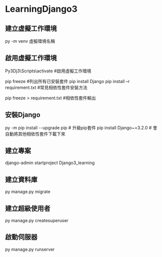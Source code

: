 # LearningDjango3

## 建立虛擬工作環境

py -m venv 虛擬環境名稱

## 啟用虛擬工作環境

Py3Dj3\Scripts\activate #啟用虛擬工作環境

pip freeze #列出所有已安裝套件
pip install Django
pip install –r requirement.txt #常見相依性套件安裝方法

pip freeze > requirement.txt #相依性套件輸出

## 安裝Django

py -m pip install --upgrade pip # 升級pip套件
pip install Django~=3.2.0 # 會自動將其他相依性套件下載下來

## 建立專案

django-admin startproject Django3_learning

## 建立資料庫

py manage.py migrate

## 建立超級使用者

py manage.py createsuperuser

## 啟動伺服器

py manage.py runserver


